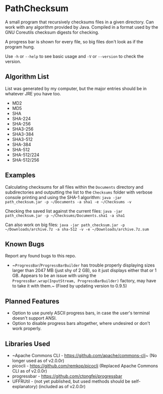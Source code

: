# PathChecksum
A small program that recursively checksums files in a given directory. Can work with any algorithm provided by Java. Compiled in a format used by the GNU Coreutils checksum digests for checking.

A progress bar is shown for every file, so big files don't look as if the program hung.

Use `-h` or `--help` to see basic usage and `-V` or `--version` to check the version.

## Algorithm List
List was generated by my computer, but the major entries should be in whatever JRE you have too.
 - MD2
 - MD5
 - SHA
 - SHA-224
 - SHA-256
 - SHA3-256
 - SHA3-384
 - SHA3-512
 - SHA-384
 - SHA-512
 - SHA-512/224
 - SHA-512/256

## Examples
Calculating checksums for all files within the `Documents` directory and subdirectories and outputting the list to the `Checksums` folder with verbose console printing and using the SHA-1 algorithm:
`java -jar path_checksum.jar -p ~/Documents -a sha1 -e ~/Checksums -v`

Checking the saved list against the current files:
`java -jar path_checksum.jar -p ~/Checksums/Documents.sha1 -a sha1`

Can also work on big files:
`java -jar path_checksum.jar -p ~/Downloads/archive.7z -a sha-512 -v -e ~/Downloads/archive.7z.sum`

## Known Bugs
Report any found bugs to this repo.
 - ~`ProgressBar`/`ProgressBarBuilder` has trouble properly displaying sizes larger than 2047 MB (just shy of 2 GB), so it just displays either that or 1 GB. Appears to be an issue with using the `ProgressBar.wrap(InputStream, ProgressBarBuilder)` factory, may have to take it with them.~ (Fixed by updating version to 0.9.5)

## Planned Features
 - Option to use purely ASCII progress bars, in case the user's terminal doesn't support ANSI.
 - Option to disable progress bars altogether, where undesired or don't work properly.

## Libraries Used
 - ~Apache Commons CLI - https://github.com/apache/commons-cli~ (No longer used as of v2.0.0r)
 - picocli - https://github.com/remkop/picocli (Replaced Apache Commons CLI as of v2.0.0r)
 - progressbar - https://github.com/ctongfei/progressbar
 - UFFRUtil - (not yet published, but used methods should be self-explanatory) (included as of v2.0.0r)
